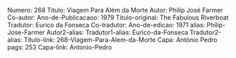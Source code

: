 Numero: 268
Titulo: Viagem Para Além da Morte
Autor: Philip José Farmer
Co-autor: 
Ano-de-Publicacaoo: 1979
Titulo-original: The Fabulous Riverboat
Tradutor: Eurico da Fonseca
Co-tradutor: 
Ano-de-edicao: 1971
alias: Philip-Jose-Farmer
Autor2-alias: 
Tradutor1-alias: Eurico-da-Fonseca
Tradutor2-alias: 
Titulo-link: 268-Viagem-Para-Alem-da-Morte
Capa: António Pedro
pags: 253
Capa-link: Antonio-Pedro